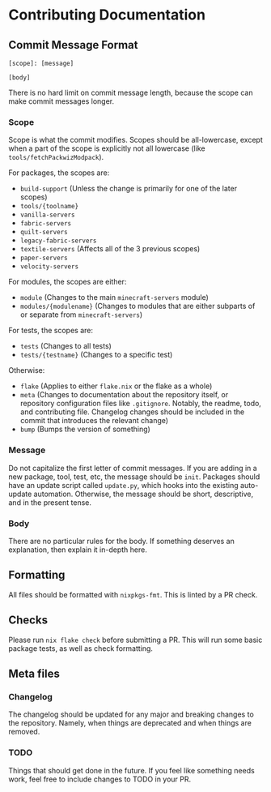 # Contributing Documentation

## Commit Message Format

```
[scope]: [message]

[body]
```

There is no hard limit on commit message length, because the scope can make commit messages longer.

### Scope

Scope is what the commit modifies.
Scopes should be all-lowercase, except when a part of the scope is explicitly not all lowercase (like `tools/fetchPackwizModpack`).

For packages, the scopes are:

- `build-support` (Unless the change is primarily for one of the later scopes)
- `tools/{toolname}`
- `vanilla-servers`
- `fabric-servers`
- `quilt-servers`
- `legacy-fabric-servers`
- `textile-servers` (Affects all of the 3 previous scopes)
- `paper-servers`
- `velocity-servers`

For modules, the scopes are either:

- `module` (Changes to the main `minecraft-servers` module)
- `modules/{modulename}` (Changes to modules that are either subparts of or separate from `minecraft-servers`)

For tests, the scopes are:

- `tests` (Changes to all tests)
- `tests/{testname}` (Changes to a specific test)

Otherwise:

- `flake` (Applies to either `flake.nix` or the flake as a whole)
- `meta` (Changes to documentation about the repository itself, or repository configuration files like `.gitignore`. Notably, the readme, todo, and contributing file. Changelog changes should be included in the commit that introduces the relevant change)
- `bump` (Bumps the version of something)

### Message

Do not capitalize the first letter of commit messages.
If you are adding in a new package, tool, test, etc, the message should be `init`.
Packages should have an update script called `update.py`, which hooks into the existing auto-update automation.
Otherwise, the message should be short, descriptive, and in the present tense.

### Body

There are no particular rules for the body. If something deserves an explanation, then explain it in-depth here.

## Formatting

All files should be formatted with `nixpkgs-fmt`.
This is linted by a PR check.

## Checks

Please run `nix flake check` before submitting a PR.
This will run some basic package tests, as well as check formatting.

## Meta files

### Changelog

The changelog should be updated for any major and breaking changes to the repository. Namely, when things are deprecated and when things are removed.

### TODO

Things that should get done in the future. If you feel like something needs work, feel free to include changes to TODO in your PR.

